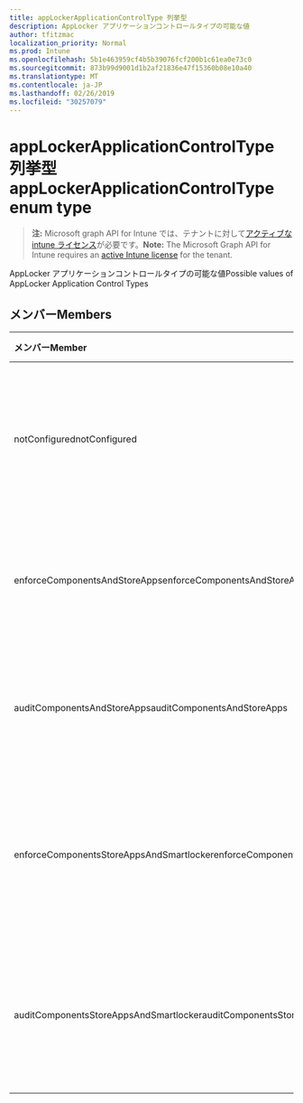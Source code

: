 ```yaml
---
title: appLockerApplicationControlType 列挙型
description: AppLocker アプリケーションコントロールタイプの可能な値
author: tfitzmac
localization_priority: Normal
ms.prod: Intune
ms.openlocfilehash: 5b1e463959cf4b5b39076fcf200b1c61ea0e73c0
ms.sourcegitcommit: 873b99d9001d1b2af21836e47f15360b08e10a40
ms.translationtype: MT
ms.contentlocale: ja-JP
ms.lasthandoff: 02/26/2019
ms.locfileid: "30257079"
---
```

# <a name="applockerapplicationcontroltype-enum-type"></a><span data-ttu-id="71be6-103">appLockerApplicationControlType 列挙型</span><span class="sxs-lookup"><span data-stu-id="71be6-103">appLockerApplicationControlType enum type</span></span>

> <span data-ttu-id="71be6-104">**注:** Microsoft graph API for Intune では、テナントに対して[アクティブな intune ライセンス](https://go.microsoft.com/fwlink/?linkid=839381)が必要です。</span><span class="sxs-lookup"><span data-stu-id="71be6-104">**Note:** The Microsoft Graph API for Intune requires an [active Intune license](https://go.microsoft.com/fwlink/?linkid=839381) for the tenant.</span></span>

<span data-ttu-id="71be6-105">AppLocker アプリケーションコントロールタイプの可能な値</span><span class="sxs-lookup"><span data-stu-id="71be6-105">Possible values of AppLocker Application Control Types</span></span>

## <a name="members"></a><span data-ttu-id="71be6-106">メンバー</span><span class="sxs-lookup"><span data-stu-id="71be6-106">Members</span></span>
|<span data-ttu-id="71be6-107">メンバー</span><span class="sxs-lookup"><span data-stu-id="71be6-107">Member</span></span>|<span data-ttu-id="71be6-108">値</span><span class="sxs-lookup"><span data-stu-id="71be6-108">Value</span></span>|<span data-ttu-id="71be6-109">説明</span><span class="sxs-lookup"><span data-stu-id="71be6-109">Description</span></span>|
|:---|:---|:---|
|<span data-ttu-id="71be6-110">notConfigured</span><span class="sxs-lookup"><span data-stu-id="71be6-110">notConfigured</span></span>|<span data-ttu-id="71be6-111">.0</span><span class="sxs-lookup"><span data-stu-id="71be6-111">0</span></span>|<span data-ttu-id="71be6-112">デバイスの既定値。アプリケーションコントロールの種類は選択されていません。</span><span class="sxs-lookup"><span data-stu-id="71be6-112">Device default value, no Application Control type selected.</span></span>|
|<span data-ttu-id="71be6-113">enforceComponentsAndStoreApps</span><span class="sxs-lookup"><span data-stu-id="71be6-113">enforceComponentsAndStoreApps</span></span>|<span data-ttu-id="71be6-114">1-d</span><span class="sxs-lookup"><span data-stu-id="71be6-114">1</span></span>|<span data-ttu-id="71be6-115">Windows コンポーネントおよびストアアプリを適用します。</span><span class="sxs-lookup"><span data-stu-id="71be6-115">Enforce Windows component and store apps.</span></span>|
|<span data-ttu-id="71be6-116">auditComponentsAndStoreApps</span><span class="sxs-lookup"><span data-stu-id="71be6-116">auditComponentsAndStoreApps</span></span>|<span data-ttu-id="71be6-117">pbm-2</span><span class="sxs-lookup"><span data-stu-id="71be6-117">2</span></span>|<span data-ttu-id="71be6-118">Windows コンポーネントおよびストアアプリを監査します。</span><span class="sxs-lookup"><span data-stu-id="71be6-118">Audit Windows component and store apps.</span></span>|
|<span data-ttu-id="71be6-119">enforceComponentsStoreAppsAndSmartlocker</span><span class="sxs-lookup"><span data-stu-id="71be6-119">enforceComponentsStoreAppsAndSmartlocker</span></span>|<span data-ttu-id="71be6-120">1/3</span><span class="sxs-lookup"><span data-stu-id="71be6-120">3</span></span>|<span data-ttu-id="71be6-121">Windows コンポーネント、ストアアプリ、およびスマートロッカーを適用します。</span><span class="sxs-lookup"><span data-stu-id="71be6-121">Enforce Windows components, store apps and smart locker.</span></span>|
|<span data-ttu-id="71be6-122">auditComponentsStoreAppsAndSmartlocker</span><span class="sxs-lookup"><span data-stu-id="71be6-122">auditComponentsStoreAppsAndSmartlocker</span></span>|<span data-ttu-id="71be6-123">2/4</span><span class="sxs-lookup"><span data-stu-id="71be6-123">4</span></span>|<span data-ttu-id="71be6-124">Windows コンポーネント、ストアアプリ、およびスマートロッカーを監査します。</span><span class="sxs-lookup"><span data-stu-id="71be6-124">Audit Windows components, store apps and smart locker.</span></span>|




